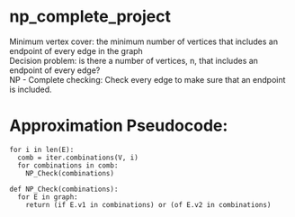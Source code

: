 # np_complete_project
Minimum vertex cover: the minimum number of vertices that includes an endpoint of every edge in the graph  
Decision problem: is there a number of vertices, n, that includes an endpoint of every edge?  
NP - Complete checking: Check every edge to make sure that an endpoint is included.  
# Approximation Pseudocode:
```
for i in len(E):
  comb = iter.combinations(V, i)
  for combinations in comb:
    NP_Check(combinations)

def NP_Check(combinations):
  for E in graph:
    return (if E.v1 in combinations) or (of E.v2 in combinations)
```
